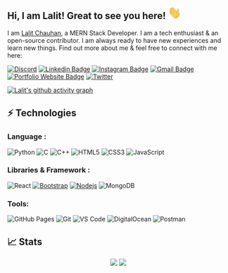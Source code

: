 ## Hi, I am Lalit! Great to see you here! <img src="https://raw.githubusercontent.com/LalitChauhan27/LalitChauhan27/main/src/wave.gif" width="30px" height="30px">

I am [Lalit Chauhan](https://lalitchauhan27.github.io/), a MERN Stack Developer. I am a tech enthusiast & an open-source contributor. I am always ready to have new experiences and learn new things. Find out more about me & feel free to connect with me here:

[![Discord](https://img.shields.io/badge/Discord-%237289DA.svg?logo=discord&logoColor=white)](https://discord.com/invite/lalitchauhan)
[![Linkedin Badge](https://img.shields.io/badge/-LinkedIn-blue?style=flat-square&logo=Linkedin&logoColor=white&link=https://www.linkedin.com/in/lalitchauhan277/)](https://www.linkedin.com/in/lalitchauhan277/)
[![Instagram Badge](https://img.shields.io/badge/-Instagram-purple?style=flat-square&logo=instagram&logoColor=white&link=https://instagram.com/gautamchauhansig/)](https://instagram.com/gautamchauhansig)
[![Gmail Badge](https://img.shields.io/badge/-chauhangautam277@gmail.com-c14438?style=flat-square&logo=Gmail&logoColor=white&link=mailto:chauhangautam277@gmail.com)](mailto:chauhangautam277@gmail.com)
[![Portfolio Website Badge](https://img.shields.io/badge/-Portfolio-black?style=flat-square&logo=BioLink&logoColor=white&link=https://lalitchauhan.bio.link//)](https://lalitchauhan.bio.link/)
[![Twitter](https://img.shields.io/badge/Twitter-1DA1F2?style=flat-square&logo=twitter&logoColor=white)](https://twitter.com/lalitchauhantwt)

[![Lalit's github activity graph](https://github-readme-activity-graph.vercel.app/graph?username=lalitchauhan27&bg_color=0f2d3d&color=1cadfb&line=1cadfb&point=1cadfb&area=true&hide_border=true)](https://github.com/ashutosh00710/github-readme-activity-graph)

## ⚡ Technologies

### Language :

![Python](https://img.shields.io/badge/-Python-black?style=flat-square&logo=Python)
![C](https://img.shields.io/badge/-C-00599C?style=flat-square&logo=c)
![C++](https://img.shields.io/badge/-C++-00599C?style=flat-square&logo=cplusplus)
![HTML5](https://img.shields.io/badge/-HTML5-E34F26?style=flat-square&logo=html5&logoColor=white)
![CSS3](https://img.shields.io/badge/-CSS3-1572B6?style=flat-square&logo=css3)
![JavaScript](https://img.shields.io/badge/-JavaScript-black?style=flat-square&logo=javascript)

### Libraries & Framework :

![React](https://img.shields.io/badge/-React-black?style=flat-square&logo=react)
[![Bootstrap](https://img.shields.io/badge/-Bootstrap-563D7C?style=flat-square&logo=bootstrap)](https://getbootstrap.com/)
[![Nodejs](https://img.shields.io/badge/-Nodejs-black?style=flat-square&logo=Node.js)](https://nodejs.org/)
![MongoDB](https://img.shields.io/badge/MongoDB-%234ea94b.svg?logo=mongodb&logoColor=white)

### Tools:

![GitHub Pages](https://img.shields.io/badge/GitHub%20Pages-%23327FC7.svg?logo=github&style=flat-square&logoColor=white)
![Git](https://img.shields.io/badge/-Git-black?style=flat-square&logo=git)
![VS Code](https://img.shields.io/badge/-VS%20Code-007ACC?style=flat-square&logo=visual-studio-code)
![DigitalOcean](https://img.shields.io/badge/-Digital%20Ocean-darkblue?style=flat-square&logo=digitalocean)
![Postman](https://img.shields.io/badge/Postman-FF6C37?logo=postman&logoColor=white)

## 📈 Stats
<p align="center">
	
  <img width="48%" src="https://github-readme-stats.vercel.app/api?username=lalitchauhan27&show_icons=true&theme=tokyonight" />
  <img width="48%" src="https://github-readme-streak-stats.herokuapp.com/?user=lalitchauhan27&theme=tokyonight" />
</p>
